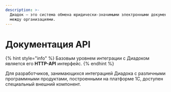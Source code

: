 ```yaml
---
description: >-
  Диадок – это система обмена юридически-значимыми электронными документами
  между организациями.
---
```


# Документация API

{% hint style="info" %}
Базовым уровнем интеграции с Диадоком является его **HTTP-API** интерфейс.
{% endhint %}

Для разработчиков, занимающихся интеграцией Диадока с различными программными продуктами, построенными на платформе 1С, доступен специальный внешний компонент.

